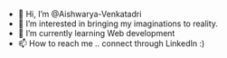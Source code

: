 - 👋 Hi, I’m @Aishwarya-Venkatadri
- 👀 I’m interested in bringing my imaginations to reality. 
- 🌱 I’m currently learning Web development
- 📫 How to reach me .. connect through LinkedIn :) 

<!---
Aishwarya-Venkatadri/Aishwarya-Venkatadri is a ✨ special ✨ repository because its `README.md` (this file) appears on your GitHub profile.
You can click the Preview link to take a look at your changes.
--->
